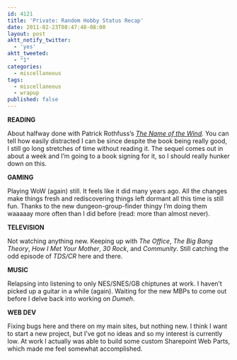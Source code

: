 ```yaml
---
id: 4121
title: 'Private: Random Hobby Status Recap'
date: 2011-02-23T08:47:48-08:00
layout: post
aktt_notify_twitter:
  - 'yes'
aktt_tweeted:
  - "1"
categories:
  - miscellaneous
tags:
  - miscellaneous
  - wrapup
published: false
---
```

**READING**

About halfway done with Patrick Rothfuss&#8217;s _[The Name of the Wind](http://www.patrickrothfuss.com/content/books.asp)._ You can tell how easily distracted I can be since despite the book being really good, I still go long stretches of time without reading it. The sequel comes out in about a week and I&#8217;m going to a book signing for it, so I should really hunker down on this.

**GAMING**

Playing WoW (again) still. It feels like it did many years ago. All the changes make things fresh and rediscovering things left dormant all this time is still fun. Thanks to the new dungeon-group-finder thingy I&#8217;m doing them waaaaay more often than I did before (read: more than almost never).

**TELEVISION**

Not watching anything new. Keeping up with _The Office_, _The Big Bang Theory_, _How I Met Your Mother_, _30 Rock_, and _Community_. Still catching the odd episode of _TDS/CR_ here and there.

**MUSIC**

Relapsing into listening to only NES/SNES/GB chiptunes at work. I haven&#8217;t picked up a guitar in a while (again). Waiting for the new MBPs to come out before I delve back into working on _Dumeh_.

**WEB DEV**

Fixing bugs here and there on my main sites, but nothing new. I think I want to start a new project, but I&#8217;ve got no ideas and so my interest is currently low. At work I actually was able to build some custom Sharepoint Web Parts, which made me feel somewhat accomplished.
